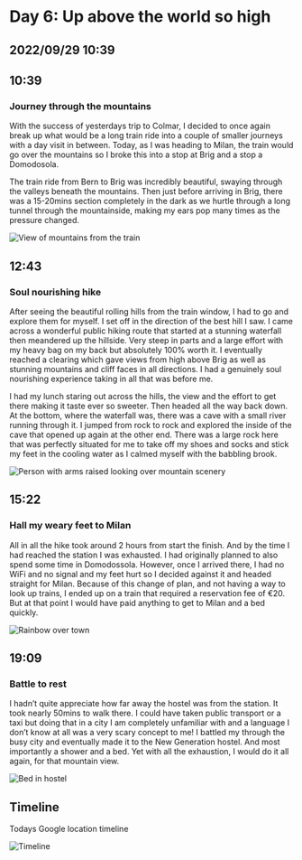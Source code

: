 # Day 6: Up above the world so high
## 2022/09/29 10:39

## 10:39
### Journey through the mountains

With the success of yesterdays trip to Colmar, I decided to once again break up what would be a long train ride into a couple of smaller journeys with a day visit in between. Today, as I was heading to Milan, the train would go over the mountains so I broke this into a stop at Brig and a stop a Domodosola.  

The train ride from Bern to Brig was incredibly beautiful, swaying through the valleys beneath the mountains. Then just before arriving in Brig, there was a 15-20mins section completely in the dark as we hurtle through a long tunnel through the mountainside, making my ears pop many times as the pressure changed. 

![View of mountains from the train](https://raw.githubusercontent.com/benknight135/thirty-knights/main/api/data/posts/day6/train-view.jpeg)

## 12:43
### Soul nourishing hike

After seeing the beautiful rolling hills from the train window, I had to go and explore them for myself. I set off in the direction of the best hill I saw. I came across a wonderful public hiking route that started at a stunning waterfall then meandered up the hillside. Very steep in parts and a large effort with my heavy bag on my back but absolutely 100% worth it. I eventually reached a clearing which gave views from high above Brig as well as stunning mountains and cliff faces in all directions. I had a genuinely soul nourishing experience taking in all that was before me. 

I had my lunch staring out across the hills, the view and the effort to get there making it taste ever so sweeter. Then headed all the way back down. At the bottom, where the waterfall was, there was a cave with a small river running through it. I jumped from rock to rock and explored the inside of the cave that opened up again at the other end. There was a large rock here that was perfectly situated for me to take off my shoes and socks and stick my feet in the cooling water as I calmed myself with the babbling brook.

![Person with arms raised looking over mountain scenery](https://raw.githubusercontent.com/benknight135/thirty-knights/main/api/data/posts/day6/mountain-cheer.jpeg)

## 15:22
### Hall my weary feet to Milan

All in all the hike took around 2 hours from start the finish. And by the time I had reached the station I was exhausted. I had originally planned to also spend some time in Domodossola. However, once I arrived there, I had no WiFi and no signal and my feet hurt so I decided against it and headed straight for Milan. Because of this change of plan, and not having a way to look up trains, I ended up on a train that required a reservation fee of €20. But at that point I would have paid anything to get to Milan and a bed quickly.

![Rainbow over town](https://raw.githubusercontent.com/benknight135/thirty-knights/main/api/data/posts/day6/rainbow.jpeg)

## 19:09
### Battle to rest

I hadn’t quite appreciate how far away the hostel was from the station. It took nearly 50mins to walk there. I could have taken public transport or a taxi but doing that in a city I am completely unfamiliar with and a language I don’t know at all was a very scary concept to me! I battled my through the busy city and eventually made it to the New Generation hostel. And most importantly a shower and a bed. Yet with all the exhaustion, I would do it all again, for that mountain view.  

![Bed in hostel](https://raw.githubusercontent.com/benknight135/thirty-knights/main/api/data/posts/day6/hostel-bed.jpeg)

## Timeline
Todays Google location timeline

![Timeline](https://raw.githubusercontent.com/benknight135/thirty-knights/main/api/data/posts/day6/timeline.jpeg)
